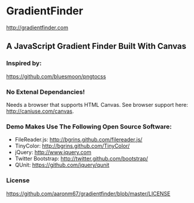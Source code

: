 # GradientFinder
http://gradientfinder.com

## A JavaScript Gradient Finder Built With Canvas

### Inspired by:
https://github.com/bluesmoon/pngtocss

### No Extenal Dependancies!
Needs a browser that supports HTML Canvas.
See browser support here: http://caniuse.com/canvas.

### Demo Makes Use The Following Open Source Software:
* FileReader.js: http://bgrins.github.com/filereader.js/
* TinyColor: http://bgrins.github.com/TinyColor/
* jQuery: http://www.jquery.com
* Twitter Bootstrap: http://twitter.github.com/bootstrap/
* QUnit: https://github.com/jquery/qunit

### License
https://github.com/aaronm67/gradientfinder/blob/master/LICENSE